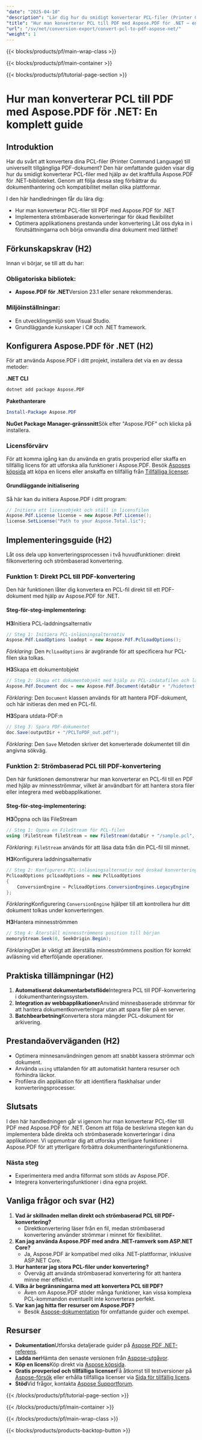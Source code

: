 ```yaml
---
"date": "2025-04-10"
"description": "Lär dig hur du smidigt konverterar PCL-filer (Printer Command Language) till PDF med hjälp av Aspose.PDF för .NET. Följ den här steg-för-steg-guiden med kodexempel och praktiska tillämpningar."
"title": "Hur man konverterar PCL till PDF med Aspose.PDF för .NET – en komplett guide"
"url": "/sv/net/conversion-export/convert-pcl-to-pdf-aspose-net/"
"weight": 1
---
```


{{< blocks/products/pf/main-wrap-class >}}

{{< blocks/products/pf/main-container >}}

{{< blocks/products/pf/tutorial-page-section >}}


# Hur man konverterar PCL till PDF med Aspose.PDF för .NET: En komplett guide

## Introduktion
Har du svårt att konvertera dina PCL-filer (Printer Command Language) till universellt tillgängliga PDF-dokument? Den här omfattande guiden visar dig hur du smidigt konverterar PCL-filer med hjälp av det kraftfulla Aspose.PDF för .NET-biblioteket. Genom att följa dessa steg förbättrar du dokumenthantering och kompatibilitet mellan olika plattformar.

I den här handledningen får du lära dig:
- Hur man konverterar PCL-filer till PDF med Aspose.PDF för .NET
- Implementera strömbaserade konverteringar för ökad flexibilitet
- Optimera applikationens prestanda under konvertering
Låt oss dyka in i förutsättningarna och börja omvandla dina dokument med lätthet!

## Förkunskapskrav (H2)
Innan vi börjar, se till att du har:

### Obligatoriska bibliotek:
- **Aspose.PDF för .NET**Version 23.1 eller senare rekommenderas.

### Miljöinställningar:
- En utvecklingsmiljö som Visual Studio.
- Grundläggande kunskaper i C# och .NET framework.

## Konfigurera Aspose.PDF för .NET (H2)
För att använda Aspose.PDF i ditt projekt, installera det via en av dessa metoder:

**.NET CLI**
```bash
dotnet add package Aspose.PDF
```

**Pakethanterare**
```powershell
Install-Package Aspose.PDF
```

**NuGet Package Manager-gränssnitt**Sök efter "Aspose.PDF" och klicka på installera.

### Licensförvärv
För att komma igång kan du använda en gratis provperiod eller skaffa en tillfällig licens för att utforska alla funktioner i Aspose.PDF. Besök [Asposes köpsida](https://purchase.aspose.com/buy) att köpa en licens eller anskaffa en tillfällig från [Tillfälliga licenser](https://purchase.aspose.com/temporary-license/).

#### Grundläggande initialisering
Så här kan du initiera Aspose.PDF i ditt program:
```csharp
// Initiera ett licensobjekt och ställ in licensfilen
Aspose.Pdf.License license = new Aspose.Pdf.License();
license.SetLicense("Path to your Aspose.Total.lic");
```

## Implementeringsguide (H2)
Låt oss dela upp konverteringsprocessen i två huvudfunktioner: direkt filkonvertering och strömbaserad konvertering.

### Funktion 1: Direkt PCL till PDF-konvertering
Den här funktionen låter dig konvertera en PCL-fil direkt till ett PDF-dokument med hjälp av Aspose.PDF för .NET.

#### Steg-för-steg-implementering:
**H3**Initiera PCL-laddningsalternativ
```csharp
// Steg 1: Initiera PCL-inläsningsalternativ
Aspose.Pdf.LoadOptions loadopt = new Aspose.Pdf.PclLoadOptions();
```
*Förklaring*: Den `PclLoadOptions` är avgörande för att specificera hur PCL-filen ska tolkas.

**H3**Skapa ett dokumentobjekt
```csharp
// Steg 2: Skapa ett dokumentobjekt med hjälp av PCL-indatafilen och läs in alternativen
Aspose.Pdf.Document doc = new Aspose.Pdf.Document(dataDir + "/hidetext.pcl", loadopt);
```
*Förklaring*: Den `Document` klassen används för att hantera PDF-dokument, och här initieras den med en PCL-fil.

**H3**Spara utdata-PDF:n
```csharp
// Steg 3: Spara PDF-dokumentet
doc.Save(outputDir + "/PCLToPDF_out.pdf");
```
*Förklaring*: Den `Save` Metoden skriver det konverterade dokumentet till din angivna sökväg.

### Funktion 2: Strömbaserad PCL till PDF-konvertering
Den här funktionen demonstrerar hur man konverterar en PCL-fil till en PDF med hjälp av minnesströmmar, vilket är användbart för att hantera stora filer eller integrera med webbapplikationer.

#### Steg-för-steg-implementering:
**H3**Öppna och läs FileStream
```csharp
// Steg 1: Öppna en FileStream för PCL-filen
using (FileStream fileStream = new FileStream(dataDir + "/sample.pcl", FileMode.Open))
```
*Förklaring*: `FileStream` används för att läsa data från din PCL-fil till minnet.

**H3**Konfigurera laddningsalternativ
```csharp
// Steg 2: Konfigurera PCL-inläsningsalternativ med önskad konverteringsmotor
PclLoadOptions pclLoadOptions = new PclLoadOptions
{
    ConversionEngine = PclLoadOptions.ConversionEngines.LegacyEngine
};
```
*Förklaring*Konfigurering `ConversionEngine` hjälper till att kontrollera hur ditt dokument tolkas under konverteringen.

**H3**Hantera minnesströmmen
```csharp
// Steg 4: Återställ minnesströmmens position till början
memoryStream.Seek(0, SeekOrigin.Begin);
```
*Förklaring*Det är viktigt att återställa minnesströmmens position för korrekt avläsning vid efterföljande operationer.

## Praktiska tillämpningar (H2)
1. **Automatiserat dokumentarbetsflöde**Integrera PCL till PDF-konvertering i dokumenthanteringssystem.
2. **Integration av webbapplikationer**Använd minnesbaserade strömmar för att hantera dokumentkonverteringar utan att spara filer på en server.
3. **Batchbearbetning**Konvertera stora mängder PCL-dokument för arkivering.

## Prestandaöverväganden (H2)
- Optimera minnesanvändningen genom att snabbt kassera strömmar och dokument.
- Använda `using` uttalanden för att automatiskt hantera resurser och förhindra läckor.
- Profilera din applikation för att identifiera flaskhalsar under konverteringsprocesser.

## Slutsats
I den här handledningen går vi igenom hur man konverterar PCL-filer till PDF med Aspose.PDF för .NET. Genom att följa de beskrivna stegen kan du implementera både direkta och strömbaserade konverteringar i dina applikationer. Vi uppmuntrar dig att utforska ytterligare funktioner i Aspose.PDF för att ytterligare förbättra dokumenthanteringsfunktionerna.

### Nästa steg
- Experimentera med andra filformat som stöds av Aspose.PDF.
- Integrera konverteringsfunktioner i dina egna projekt.

## Vanliga frågor och svar (H2)
1. **Vad är skillnaden mellan direkt och strömbaserad PCL till PDF-konvertering?**
   - Direktkonvertering läser från en fil, medan strömbaserad konvertering använder strömmar i minnet för flexibilitet.
2. **Kan jag använda Aspose.PDF med andra .NET-ramverk som ASP.NET Core?**
   - Ja, Aspose.PDF är kompatibel med olika .NET-plattformar, inklusive ASP.NET Core.
3. **Hur hanterar jag stora PCL-filer under konvertering?**
   - Överväg att använda strömbaserad konvertering för att hantera minne mer effektivt.
4. **Vilka är begränsningarna med att konvertera PCL till PDF?**
   - Även om Aspose.PDF stöder många funktioner, kan vissa komplexa PCL-kommandon eventuellt inte konverteras perfekt.
5. **Var kan jag hitta fler resurser om Aspose.PDF?**
   - Besök [Aspose-dokumentation](https://reference.aspose.com/pdf/net/) för omfattande guider och exempel.

## Resurser
- **Dokumentation**Utforska detaljerade guider på [Aspose PDF .NET-referens](https://reference.aspose.com/pdf/net/).
- **Ladda ner**Hämta den senaste versionen från [Aspose-utgåvor](https://releases.aspose.com/pdf/net/).
- **Köp en licens**Köp direkt via [Aspose köpsida](https://purchase.aspose.com/buy).
- **Gratis provperiod och tillfälliga licenser**Få åtkomst till testversioner på [Aspose-försök](https://releases.aspose.com/pdf/net/) eller erhålla tillfälliga licenser via [Sida för tillfällig licens](https://purchase.aspose.com/temporary-license/).
- **Stöd**Vid frågor, kontakta [Aspose Supportforum](https://forum.aspose.com/c/pdf/10).

{{< /blocks/products/pf/tutorial-page-section >}}

{{< /blocks/products/pf/main-container >}}

{{< /blocks/products/pf/main-wrap-class >}}

{{< blocks/products/products-backtop-button >}}